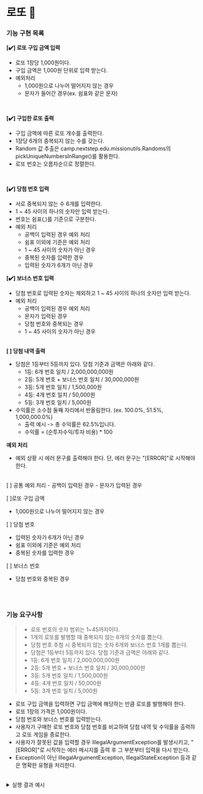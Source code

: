 # 로또 💸

### 기능 구현 목록

**[✔️] 로또 구입 금액 입력**
- 로또 1장당 1,000원이다.
- 구입 금액은 1,000원 단위로 입력 받는다.
- 예외처리
  - 1,000원으로 나누어 떨어지지 않는 경우
  - 문자가 들어간 경우(ex. 쉼표와 같은 문자)
<br>

**[✔️] 구입한 로또 출력**
  - 구입 금액에 따른 로또 개수를 출력한다.
  - 1장당 6개의 중복되지 않는 수를 갖는다.
  - Random 값 추출은 camp.nextstep.edu.missionutils.Randoms의 pickUniqueNumbersInRange()를 활용한다.
  - 로또 번호는 오름차순으로 정렬한다.
<br>

**[✔️] 당첨 번호 입력**
- 서로 중복되지 않는 수 6개를 입력한다.
- 1 ~ 45 사이의 하나의 숫자만 입력 받는다.
- 번호는 쉼표(,)를 기준으로 구분한다.
- 예외 처리
  - 공백이 입력된 경우 예외 처리
  - 쉼표 이외에 기준은 예외 처리
  - 1 ~ 45 사이의 숫자가 아닌 경우
  - 중복된 숫자를 입력한 경우
  - 입력된 숫자가 6개가 아닌 경우

**[️✔️] 보너스 번호 입력**
- 당첨 번호로 입력된 숫자는 제외하고 1 ~ 45 사이의 하나의 숫자만 입력 받는다.
- 예외 처리
  - 공백이 입력된 경우 예외 처리
  - 문자가 입력된 경우
  - 당첨 번호와 중복되는 경우
  - 1 ~ 45 사이의 숫자가 아닌 경우
  <br>

**[ ] 당첨 내역 출력**
- 당첨은 1등부터 5등까지 있다. 당첨 기준과 금액은 아래와 같다.
  - 1등: 6개 번호 일치 / 2,000,000,000원
  - 2등: 5개 번호 + 보너스 번호 일치 / 30,000,000원
  - 3등: 5개 번호 일치 / 1,500,000원
  - 4등: 4개 번호 일치 / 50,000원
  - 5등: 3개 번호 일치 / 5,000원
- 수익률은 소수점 둘째 자리에서 반올림한다. (ex. 100.0%, 51.5%, 1,000,000.0%)
  - 출력 예시 -> 총 수익률은 62.5%입니다.
  - 수익률 = (순투자수익/투자 비용) * 100

**예외 처리**
- 예외 상황 시 에러 문구를 출력해야 한다. 단, 에러 문구는 "[ERROR]"로 시작해야 한다.
<br> 
[ ] 공통 예외 처리
- 공백이 입력된 경우
- 문자가 입력된 경우

[ ]로또 구입 금액
 - 1,000원으로 나누어 떨어지지 않는 경우

[ ] 당첨 번호
- 입력된 숫자가 6개가 아닌 경우
- 쉼표 이외에 기준은 예외 처리
- 중복된 숫자를 입력한 경우

[ ] 보너스 번호
- 당첨 번호와 중복된 경우

<br>
<br>

### 기능 요구사항
> - 로또 번호의 숫자 범위는 1~45까지이다.
> - 1개의 로또를 발행할 때 중복되지 않는 6개의 숫자를 뽑는다.
>- 당첨 번호 추첨 시 중복되지 않는 숫자 6개와 보너스 번호 1개를 뽑는다.
>- 당첨은 1등부터 5등까지 있다. 당첨 기준과 금액은 아래와 같다.
>  - 1등: 6개 번호 일치 / 2,000,000,000원
>  - 2등: 5개 번호 + 보너스 번호 일치 / 30,000,000원
>  - 3등: 5개 번호 일치 / 1,500,000원
>  - 4등: 4개 번호 일치 / 50,000원
>  - 5등: 3개 번호 일치 / 5,000원


- 로또 구입 금액을 입력하면 구입 금액에 해당하는 만큼 로또를 발행해야 한다.
- 로또 1장의 가격은 1,000원이다.
- 당첨 번호와 보너스 번호를 입력받는다.
- 사용자가 구매한 로또 번호와 당첨 번호를 비교하여 당첨 내역 및 수익률을 출력하고 로또 게임을 종료한다.
- 사용자가 잘못된 값을 입력할 경우 IllegalArgumentException를 발생시키고, "[ERROR]"로 시작하는 에러 메시지를 출력 후 그 부분부터 입력을 다시 받는다.
- Exception이 아닌 IllegalArgumentException, IllegalStateException 등과 같은 명확한 유형을 처리한다.

<br>

<details>
<summary>실행 결과 예시</summary>
<div markdown="1">

구입금액을 입력해 주세요.<br>
8000<br>

8개를 구매했습니다.<br>
[8, 21, 23, 41, 42, 43]<br>
[3, 5, 11, 16, 32, 38]<br>
[7, 11, 16, 35, 36, 44]<br>
[1, 8, 11, 31, 41, 42]<br>
[13, 14, 16, 38, 42, 45]<br>
[7, 11, 30, 40, 42, 43]<br>
[2, 13, 22, 32, 38, 45]<br>
[1, 3, 5, 14, 22, 45]<br>

당첨 번호를 입력해 주세요.<br>
1,2,3,4,5,6

보너스 번호를 입력해 주세요.<br>
7
<br><br>
당첨 통계<br>
---<br>
3개 일치 (5,000원) - 1개<br>
4개 일치 (50,000원) - 0개<br>
5개 일치 (1,500,000원) - 0개<br>
5개 일치, 보너스 볼 일치 (30,000,000원) - 0개<br>
6개 일치 (2,000,000,000원) - 0개<br>
총 수익률은 62.5%입니다.<br>

</div>
</details>